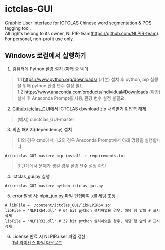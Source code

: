 # ictclas-GUI
Graphic User Interface for ICTCLAS Chinese word segmentation &amp; POS tagging tool.  
All rights belong to its owner, NLPIR-team(https://github.com/NLPIR-team).  
For personal, non-profit use only.

## **Windows 로컬에서 실행하기**
1.   컴퓨터에 Python 환경 설치 (아래 중 택 1)
> 1.1 https://www.python.org/downloads/ (기본) 설치 후 python, pip 실행을 위해 python 환경 변수 설정 필요 <br>
> 1.2 https://www.anaconda.com/products/individual#Downloads (확장) 설치 후 Anaconda Prompt를 사용, 환경 변수 설정 불필요

2. [Github ictclas_GUI](https://github.com/karmalet/ictclas_GUI)에서 ICTCLAS download zip 내려받기 & 압축 해제
> (예시) d:\ictclas_GUI-master <br>

3. 의존 패키지(dependency) 설치
> 1.1의 경우 cmd에서, 1.2의 경우 Anaconda Prompt에서 아래 명령을 실행합니다
```
d:\ictclas_GUI-master> pip install -r requirements.txt
```
> 3 단계에서 문제가 생길 경우 환경 변수 설정 확인

4.   Ictclas_gui.py 실행
```
d:\ictclas_GUI-master> python ictclas_gui.py
```

5. error 발생 시: nlpir_jun.py 파일 편집하여 .dll 세팅 조정
```
# libFile = '/content/ictclas_GUI/libNLPIR64.so'
libFile = 'NLPIR64.dll' # 64 bit python 설치하였을 경우, 해당 행 앞의 # 표시 삭제
libFile = 'NLPIR32.dll' # 32 bit python 설치하였을 경우, 해당 행 앞의 # 표시 삭제
```
6. License 만료 시 NLPIR.user 파일 갱신<br>
[1달 라이센스 파일 다운로드](https://github.com/NLPIR-team/NLPIR/blob/master/License/license%20for%20a%20month/NLPIR-ICTCLAS%E5%88%86%E8%AF%8D%E7%B3%BB%E7%BB%9F%E6%8E%88%E6%9D%83/NLPIR.user)
